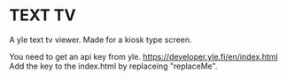 <h1>TEXT TV</h1>

A yle text tv viewer. Made for a kiosk type screen.

You need to get an api key from yle. https://developer.yle.fi/en/index.html Add the key to the index.html by replaceing "replaceMe".

